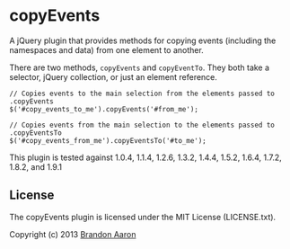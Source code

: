 # copyEvents

A jQuery plugin that provides methods for copying events (including the namespaces and data) from one element to another.

There are two methods, `copyEvents` and `copyEventTo`. They both take a selector, jQuery collection, or just an element reference. 

    // Copies events to the main selection from the elements passed to .copyEvents
    $('#copy_events_to_me').copyEvents('#from_me');
    
    // Copies events from the main selection to the elements passed to .copyEventsTo
    $('#copy_events_from_me').copyEventsTo('#to_me');

This plugin is tested against 1.0.4, 1.1.4, 1.2.6, 1.3.2, 1.4.4, 1.5.2, 1.6.4, 1.7.2, 1.8.2, and 1.9.1

## License

The copyEvents plugin is licensed under the MIT License (LICENSE.txt).

Copyright (c) 2013 [Brandon Aaron](http://brandonaaron.net)
